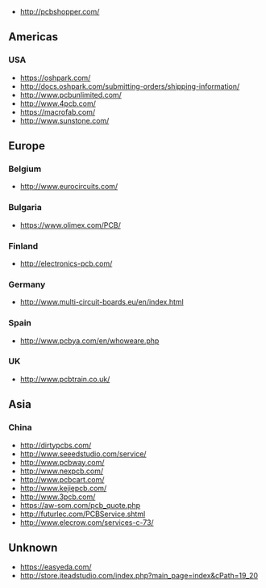 * http://pcbshopper.com/

Americas
--------

### USA

* https://oshpark.com/
* http://docs.oshpark.com/submitting-orders/shipping-information/
* http://www.pcbunlimited.com/
* http://www.4pcb.com/
* https://macrofab.com/
* http://www.sunstone.com/

Europe
------

### Belgium

* http://www.eurocircuits.com/

### Bulgaria

* https://www.olimex.com/PCB/

### Finland

* http://electronics-pcb.com/

### Germany

* http://www.multi-circuit-boards.eu/en/index.html

### Spain

* http://www.pcbya.com/en/whoweare.php

### UK

* http://www.pcbtrain.co.uk/

Asia
----

### China

* http://dirtypcbs.com/
* http://www.seeedstudio.com/service/
* http://www.pcbway.com/
* http://www.nexpcb.com/
* http://www.pcbcart.com/
* http://www.kejiepcb.com/
* http://www.3pcb.com/
* https://aw-som.com/pcb_quote.php
* http://futurlec.com/PCBService.shtml
* http://www.elecrow.com/services-c-73/

Unknown
-------

* https://easyeda.com/
* http://store.iteadstudio.com/index.php?main_page=index&cPath=19_20

